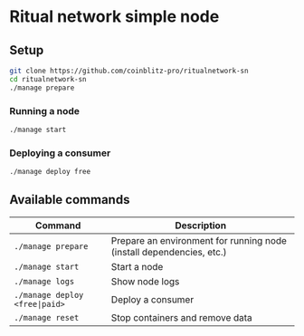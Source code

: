 # Ritual network simple node

## Setup

```bash
git clone https://github.com/coinblitz-pro/ritualnetwork-sn
cd ritualnetwork-sn
./manage prepare
```

### Running a node

```bash
./manage start
```

### Deploying a consumer

```bash
./manage deploy free
```

## Available commands

| Command                        | Description                                                          |
|--------------------------------|----------------------------------------------------------------------|
| `./manage prepare`             | Prepare an environment for running node (install dependencies, etc.) |
| `./manage start`               | Start a node                                                         |
| `./manage logs`                | Show node logs                                                       |
| `./manage deploy <free\|paid>` | Deploy a consumer                                                    |
| `./manage reset`               | Stop containers and remove data                                      |
